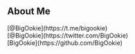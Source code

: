 ## About Me

<div class="align-points">
	<i class="fa fa-telegram"></i> [@BigOokie](https://t.me/bigookie)<br/>
	<i class="fa fa-twitter"></i> [@BigOokie](https://twitter.com/BigOokie)<br/>
	<i class="fa fa-github"></i> [BigOokie](https://github.com/BigOokie)<br/>
</div>
